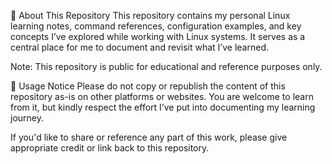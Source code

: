 📌 About This Repository
This repository contains my personal Linux learning notes, command references, configuration examples, and key concepts I’ve explored while working with Linux systems.
It serves as a central place for me to document and revisit what I’ve learned.

Note: This repository is public for educational and reference purposes only.

🚫 Usage Notice
Please do not copy or republish the content of this repository as-is on other platforms or websites. You are welcome to learn from it, but kindly respect the effort I’ve put into documenting my learning journey.

If you'd like to share or reference any part of this work, please give appropriate credit or link back to this repository.
